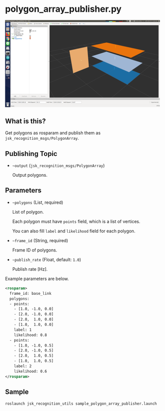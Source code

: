 # polygon_array_publisher.py

![](images/polygon_array_publisher.png)

## What is this?

Get polygons as rosparam and publish them as `jsk_recognition_msgs/PolygonArray`.


## Publishing Topic

* `~output` (`jsk_recognition_msgs/PolygonArray`)

  Output polygons.


## Parameters

* `~polygons` (List, required)

  List of polygon.

  Each polygon must have `points` field, which is a list of vertices.

  You can also fill `label` and `likelihood` field for each polygon.

* `~frame_id` (String, required)

  Frame ID of polygons.

* `~publish_rate` (Float, default: `1.0`)

  Publish rate [Hz].

Example parameters are below.

```xml
<rosparam>
  frame_id: base_link
  polygons:
  - points:
    - [1.0, -1.0, 0.0]
    - [2.0, -1.0, 0.0]
    - [2.0,  1.0, 0.0]
    - [1.0,  1.0, 0.0]
    label: 1
    likelihood: 0.8
  - points:
    - [1.0, -1.0, 0.5]
    - [2.0, -1.0, 0.5]
    - [2.0,  1.0, 0.5]
    - [1.0,  1.0, 0.5]
    label: 2
    likelihood: 0.6
</rosparam>
```


## Sample

```bash
roslaunch jsk_recognition_utils sample_polygon_array_publisher.launch
```
